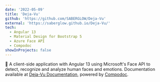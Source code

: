 ```yaml
---
date: '2022-05-09'
title: 'Deja-Vu'
github: 'https://github.com/SABERGLOW/Deja-Vu'
external: 'https://saberglow.github.io/Deja-Vu/'
tech:
  - Angular 13
  - Material Design for Bootstrap 5
  - Azure Face API
  - Compodoc
showInProjects: false
---
```


🎯 A client-side application with Angular 13 using Microsoft's Face API to detect, recognize and analyze human faces and emotions. Documentation available at [Deja-Vu Documentation](https://saberglow.github.io/Deja-Vu/), powered by [Compodoc](https://compodoc.app/).
